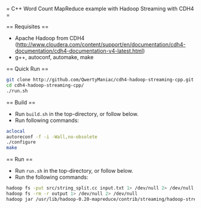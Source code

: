 = C++ Word Count MapReduce example with Hadoop Streaming with CDH4 =

== Requisites ==
* Apache Hadoop from CDH4 (http://www.cloudera.com/content/support/en/documentation/cdh4-documentation/cdh4-documentation-v4-latest.html)
* g++, autoconf, automake, make

== Quick Run ==
```bash
git clone http://github.com/QwertyManiac/cdh4-hadoop-streaming-cpp.git
cd cdh4-hadoop-streaming-cpp/
./run.sh
```

== Build ==
* Run ``build.sh`` in the top-directory, or follow below.
* Run following commands:
```bash
aclocal
autoreconf -f -i -Wall,no-obsolete
./configure
make
```

== Run ==
* Run ``run.sh`` in the top-directory, or follow below.
* Run the following commands:
```bash
hadoop fs -put src/string_split.cc input.txt 1> /dev/null 2> /dev/null
hadoop fs -rm -r output 1> /dev/null 2> /dev/null
hadoop jar /usr/lib/hadoop-0.20-mapreduce/contrib/streaming/hadoop-streaming-*.jar -file ./src/word_count_mapper -mapper ./word_count_mapper -file ./src/word_count_reducer -reducer ./word_count_reducer -input input.txt -output output
```
